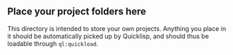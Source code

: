 ## Place your project folders here
This directory is intended to store your own projects. Anything you place in it should be automatically picked up by Quicklisp, and should thus be loadable through `ql:quickload`.
